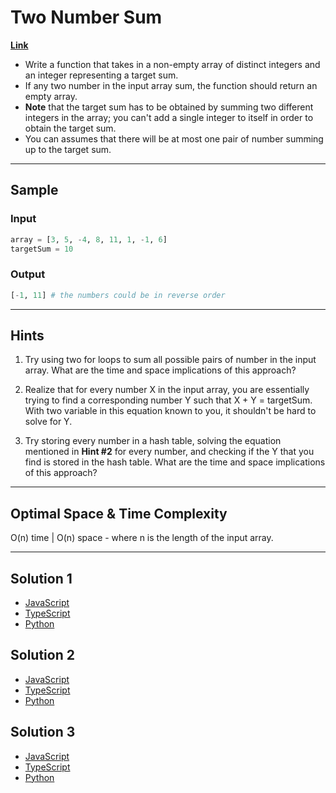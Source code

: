 # Two Number Sum

[**Link**](https://www.algoexpert.io/questions/Two%20Number%20Sum)

- Write a function that takes in a non-empty array of distinct integers and an integer representing a target sum.
- If any two number in the input array sum, the function should return an empty array.
- **Note** that the target sum has to be obtained by summing two different integers in the array; you can't add a single integer to itself in order to obtain the target sum.
- You can assumes that there will be at most one pair of number summing up to the target sum.

---

## Sample

### Input

```python
array = [3, 5, -4, 8, 11, 1, -1, 6]
targetSum = 10
```

### Output

```python
[-1, 11] # the numbers could be in reverse order
```

---

## Hints

1. Try using two for loops to sum all possible pairs of number in the input array. What are the time and space implications of this approach?

2. Realize that for every number X in the input array, you are essentially trying to find a corresponding number Y such that X + Y = targetSum. With two variable in this equation known to you, it shouldn't be hard to solve for Y.

3. Try storing every number in a hash table, solving the equation mentioned in **Hint #2** for every number, and checking if the Y that you find is stored in the hash table. What are the time and space implications of this approach?

---

## Optimal Space & Time Complexity

O(n) time | O(n) space - where n is the length of the input array.

---

## Solution 1

- [JavaScript]()
- [TypeScript]()
- [Python]()

## Solution 2

- [JavaScript]()
- [TypeScript]()
- [Python]()

## Solution 3

- [JavaScript]()
- [TypeScript]()
- [Python]()
